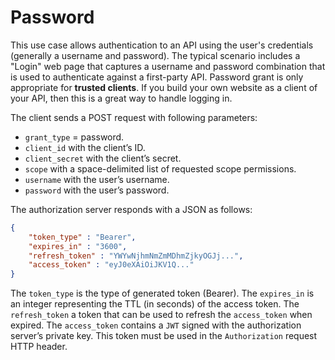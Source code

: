 # Password

This use case allows authentication to an API using the user's credentials
(generally a username and password).  The typical scenario includes a "Login"
web page that captures a username and password combination that is used to
authenticate against a first-party API. Password grant is only appropriate for
**trusted clients**. If you build your own website as a client of your API, then
this is a great way to handle logging in.

The client sends a POST request with following parameters:

- `grant_type` = password.
- `client_id` with the client’s ID.
- `client_secret` with the client’s secret.
- `scope` with a space-delimited list of requested scope permissions.
- `username` with the user’s username.
- `password` with the user’s password.

The authorization server responds with a JSON as follows:

```json
{
    "token_type" : "Bearer",
    "expires_in" : "3600",
    "refresh_token" : "YWYwNjhmNmZmMDhmZjkyOGJj...",
    "access_token" : "eyJ0eXAiOiJKV1Q..."
}
```

The `token_type` is the type of generated token (Bearer). The `expires_in` is an
integer representing the TTL (in seconds) of the access token.  The
`refresh_token` a token that can be used to refresh the `access_token` when
expired.  The `access_token` contains a `JWT` signed with the authorization
server’s private key. This token must be used in the `Authorization` request
HTTP header.

